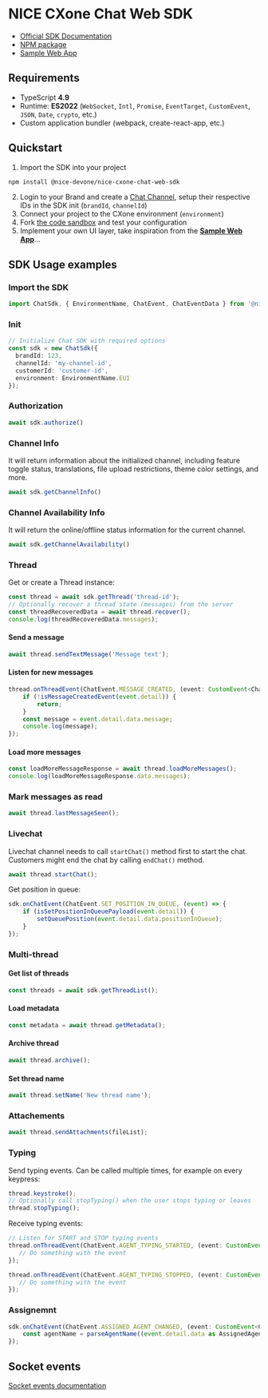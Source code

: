 # NICE CXone Chat Web SDK

- [Official SDK Documentation](https://help.nice-incontact.com/content/acd/digital/chatsdk/chatwebsdk.htm)
- [NPM package](https://www.npmjs.com/package/@nice-devone/nice-cxone-chat-web-sdk)
- [Sample Web App](https://github.com/nice-devone/nice-cxone-chat-web-sample)

## Requirements

- TypeScript **4.9**
- Runtime: **ES2022** (`WebSocket`, `Intl`, `Promise`, `EventTarget`, `CustomEvent`, `JSON`, `Date`, `crypto`, etc.)
- Custom application bundler (webpack, create-react-app, etc.)

## Quickstart

1. Import the SDK into your project
  ```bash
  npm install @nice-devone/nice-cxone-chat-web-sdk
  ```
2. Login to your Brand and create a [Chat Channel](https://help.nice-incontact.com/content/acd/digital/chat/chatchannels.htm?tocpath=Digital%20First%20Omnichannel%7CDigital%20First%20Omnichannel%7CDigital%20Channels%7CChat%20Channels%7C_____0), setup their respective IDs in the SDK init (`brandId`, `channelId`)
3. Connect your project to the CXone environment (`environment`)
4. Fork [the code sandbox](https://codesandbox.io/s/nicecxone-chat-web-sdk-connection-test-ldmp53-ldmp53) and test your configuration
5. Implement your own UI layer, take inspiration from the [**Sample Web App**](https://github.com/nice-devone/nice-cxone-chat-web-sample)...


## SDK Usage examples

### Import the SDK

```ts
import ChatSdk, { EnvironmentName, ChatEvent, ChatEventData } from '@nice-devone/nice-cxone-chat-web-sdk';
```

### Init

```ts
// Initialize Chat SDK with required options
const sdk = new ChatSdk({
  brandId: 123,
  channelId: 'my-channel-id',
  customerId: 'customer-id',
  environment: EnvironmentName.EU1
});
```

### Authorization

```ts
await sdk.authorize()
```

### Channel Info
It will return information about the initialized channel, including feature toggle status, translations, file upload restrictions, theme color settings, and more.
```ts
await sdk.getChannelInfo()
```

### Channel Availability Info
It will return the online/offline status information for the current channel.
```ts
await sdk.getChannelAvailability()
```


### Thread

Get or create a Thread instance:

```ts
const thread = await sdk.getThread('thread-id');
// Optionally recover a thread state (messages) from the server
const threadRecoveredData = await thread.recover();
console.log(threadRecoveredData.messages);
```


#### Send a message

```ts
await thread.sendTextMessage('Message text');
```

#### Listen for new messages

```ts
thread.onThreadEvent(ChatEvent.MESSAGE_CREATED, (event: CustomEvent<ChatEventData>) => {
    if (!isMessageCreatedEvent(event.detail)) {
        return;
    }
    const message = event.detail.data.message;
    console.log(message);
});
```

#### Load more messages

```ts
const loadMoreMessageResponse = await thread.loadMoreMessages();
console.log(loadMoreMessageResponse.data.messages);
```

### Mark messages as read

```ts
await thread.lastMessageSeen();
```


### Livechat

Livechat channel needs to call `startChat()` method first to start the chat.
Customers might end the chat by calling `endChat()` method.

```ts
await thread.startChat();
```

Get position in queue:

```ts
sdk.onChatEvent(ChatEvent.SET_POSITION_IN_QUEUE, (event) => {
    if (isSetPositionInQueuePayload(event.detail)) {
        setQueuePosition(event.detail.data.positionInQueue);
    }
});
```

### Multi-thread


#### Get list of threads

```ts
const threads = await sdk.getThreadList();
```

#### Load metadata

```ts
const metadata = await thread.getMetadata();
```

#### Archive thread

```ts
await thread.archive();
```

#### Set thread name

```ts
await thread.setName('New thread name');
```


### Attachements

```ts
await thread.sendAttachments(fileList);
```

### Typing

Send typing events. Can be called multiple times, for example on every keypress:

```ts
thread.keystroke();
// Optionally call stopTyping() when the user stops typing or leaves
thread.stopTyping();
```

Receive typing events:

```ts
// Listen for START and STOP typing events
thread.onThreadEvent(ChatEvent.AGENT_TYPING_STARTED, (event: CustomEvent<ChatEventData>) => {
   // Do something with the event
});

thread.onThreadEvent(ChatEvent.AGENT_TYPING_STOPPED, (event: CustomEvent<ChatEventData>) => {
   // Do something with the event
});
```

### Assignemnt

```ts
sdk.onChatEvent(ChatEvent.ASSIGNED_AGENT_CHANGED, (event: CustomEvent<ChatEventData>) => {
    const agentName = parseAgentName((event.detail.data as AssignedAgentChangedData).inboxAssignee);
});
```

## Socket events
[Socket events documentation](docs_events/EVENTS.md)
